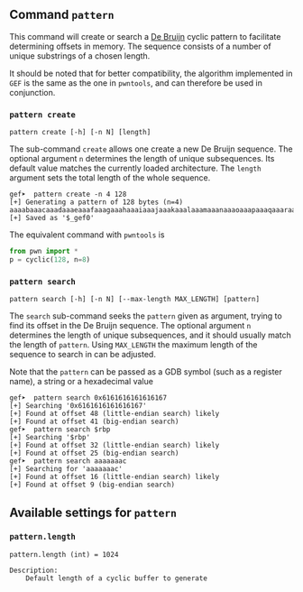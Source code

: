 ## Command `pattern`

This command will create or search a [De
Bruijn](https://en.wikipedia.org/wiki/De_Bruijn_sequence) cyclic pattern to
facilitate determining offsets in memory. The sequence consists of a number of
unique substrings of a chosen length.

It should be noted that for better compatibility, the algorithm implemented in
`GEF` is the same as the one in `pwntools`, and can therefore be used in
conjunction.

### `pattern create` ###

```
pattern create [-h] [-n N] [length]
```

The sub-command `create` allows one create a new De Bruijn sequence. The
optional argument `n` determines the length of unique subsequences. Its default
value matches the currently loaded architecture. The `length` argument sets the
total length of the whole sequence.

```
gef➤  pattern create -n 4 128
[+] Generating a pattern of 128 bytes (n=4)
aaaabaaacaaadaaaeaaafaaagaaahaaaiaaajaaakaaalaaamaaanaaaoaaapaaaqaaaraaasaaataaauaaavaaawaaaxaaayaaazaabbaabcaabdaabeaabfaabgaab
[+] Saved as '$_gef0'
```

The equivalent command with `pwntools` is

```python
from pwn import *
p = cyclic(128, n=8)
```

### `pattern search` ###

```
pattern search [-h] [-n N] [--max-length MAX_LENGTH] [pattern]
```

The `search` sub-command seeks the `pattern` given as argument, trying to find
its offset in the De Bruijn sequence. The optional argument `n` determines the
length of unique subsequences, and it should usually match the length of
`pattern`. Using `MAX_LENGTH` the maximum length of the sequence to search in
can be adjusted.

Note that the `pattern` can be passed as a GDB symbol (such as a register name),
a string or a hexadecimal value

```
gef➤  pattern search 0x6161616161616167
[+] Searching '0x6161616161616167'
[+] Found at offset 48 (little-endian search) likely
[+] Found at offset 41 (big-endian search)
gef➤  pattern search $rbp
[+] Searching '$rbp'
[+] Found at offset 32 (little-endian search) likely
[+] Found at offset 25 (big-endian search)
gef➤  pattern search aaaaaaac
[+] Searching for 'aaaaaaac'
[+] Found at offset 16 (little-endian search) likely
[+] Found at offset 9 (big-endian search)
```

## Available settings for `pattern`


### `pattern.length`

```
pattern.length (int) = 1024

Description:
	Default length of a cyclic buffer to generate
```
